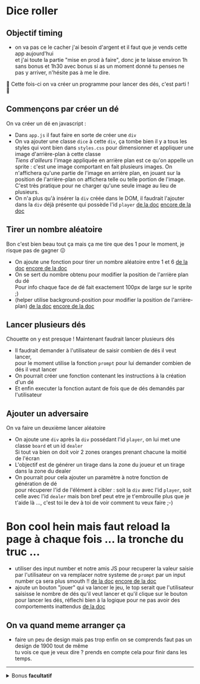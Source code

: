 # Dice roller

## Objectif timing

- on va pas ce le cacher j'ai besoin d'argent et il faut que je vends cette app aujourd'hui  
  et j'ai toute la partie "mise en prod à faire", donc je te laisse environ 1h sans bonus et 1h30 avec bonus
  si as un moment donné tu penses ne pas y arriver, n'hésite pas à me le dire.

:game_die: Cette fois-ci on va créer un programme pour lancer des dés, c'est parti ! :game_die:

## Commençons par créer un dé

On va créer un dé en javascript :
- Dans `app.js` il faut faire en sorte de créer une `div`
- On va ajouter une classe `dice` à cette `div`, ça tombe bien il y a tous les styles qui vont bien dans `styles.css` pour dimensionner et appliquer une image d'arrière-plan à cette classe  
  _Tiens d'ailleurs_ l'image appliquée en arrière plan est ce qu'on appelle un sprite : c'est une image comportant en fait plusieurs images. On n'affichera qu'une partie de l'image en arrière plan, en jouant sur la position de l'arrière-plan on affichera telle ou telle portion de l'image. C'est très pratique pour ne charger qu'une seule image au lieu de plusieurs.
- On n'a plus qu'à insérer la `div` créée dans le DOM, il faudrait l'ajouter dans la `div` déjà présente qui possède l'id `player`
  [de la doc](https://developer.mozilla.org/en-US/docs/Web/API/Document/querySelector)
  [encore de la doc](https://developer.mozilla.org/en-US/docs/Web/API/Element/append)

## Tirer un nombre aléatoire

Bon c'est bien beau tout ça mais ça me tire que des 1 pour le moment, je risque pas de gagner :confounded:

- On ajoute une fonction pour tirer un nombre aléatoire entre 1 et 6
  [de la doc](https://developer.mozilla.org/en-US/docs/Web/JavaScript/Reference/Global_Objects/Math/random)
  [encore de la doc](https://developer.mozilla.org/en-US/docs/Web/JavaScript/Reference/Global_Objects/Math/floor)
- On se sert du nombre obtenu pour modifier la position de l'arrière plan du dé  
  Pour info chaque face de dé fait exactement 100px de large sur le sprite ;)
- (helper utilise background-position pour modifier la position de l'arrière-plan)
  [de la doc](https://developer.mozilla.org/en-US/docs/Web/API/HTMLElement/style)
  [encore de la doc](https://www.w3schools.com/jsref/prop_html_style.asp)

## Lancer plusieurs dés

Chouette on y est presque ! Maintenant faudrait lancer plusieurs dés

- Il faudrait demander à l'utilisateur de saisir combien de dés il veut lancer,  
  pour le moment utilise la fonction `prompt` pour lui demander combien de dés il veut lancer
- On pourrait créer une fonction contenant les instructions à la création d'un dé
- Et enfin executer la fonction autant de fois que de dés demandés par l'utilisateur

## Ajouter un adversaire

On va faire un deuxième lancer aléatoire

- On ajoute une `div` après la `div` possédant l'id `player`, on lui met une classe `board` et un id `dealer`  
  Si tout va bien on doit voir 2 zones oranges prenant chacune la moitié de l'écran
- L'objectif est de générer un tirage dans la zone du joueur et un tirage dans la zone du dealer
- On pourrait pour cela ajouter un paramètre à notre fonction de génération de dé  
  pour récuperer l'id de l'élément à cibler : soit la `div` avec l'id `player`, soit celle avec l'id `dealer`
  mais bon bref peut etre je t'embrouille plus que je t'aide là ..., c'est toi le dev à toi de voir comment tu veux faire ;-)

# Bon cool hein mais faut reload la page à chaque fois ... la tronche du truc ...

- utiliser des input number et notre amis JS pour recuperer la valeur saisie par l'utilisateur
  on va remplacer notre systeme de `prompt` par un input number ça sera plus smouth !!
  [de la doc](https://developer.mozilla.org/fr/docs/Web/HTML/Reference/Elements/label)
  [encore de la doc](https://developer.mozilla.org/en-US/docs/Web/HTML/Reference/Elements/input)
- ajoute un bouton "jouer" qui va lancer le jeu, le top serait que l'utilisateur saisisse le nombre de dés qu'il veut lancer
  et qu'il clique sur le bouton pour lancer les dés, réflechi bien à la logique pour ne pas avoir des comportements inattendus
  [de la doc](https://developer.mozilla.org/en-US/docs/Web/API/EventTarget/addEventListener)

## On va quand meme arranger ça

- faire un peu de design mais pas trop enfin on se comprends faut pas un design de 1900 tout de même  
  tu vois ce que je veux dire ? prends en compte cela pour finir dans les temps.

---

<details>
<summary>
  Bonus <strong>facultatif</strong>
</summary>

## Calculer un score

- Maintenant qu'on a deux joueurs, il faudrait qu'on puisse calculer le score de chaque joueur
- On va faire ça en ajoutant une fonction qui va additionner les valeurs de chaque dé
- [de la doc](https://developer.mozilla.org/en-US/docs/Web/JavaScript/Reference/Global_Objects/Array/reduce)
- on va afficher le score du player et du dealer dans une div
- on va afficher un message " you win " ou " you lose " selon le score du player et du dealer

</details>

